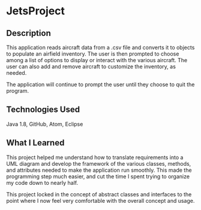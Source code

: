 # JetsProject## DescriptionThis application reads aircraft data from a .csv file and converts it to objects to populate an airfield inventory. The user is then prompted to choose among a list of options to display or interact with the various aircraft. The user can also add and remove aircraft to customize the inventory, as needed.The application will continue to prompt the user until they choose to quit the program.## Technologies UsedJava 1.8, GitHub, Atom, Eclipse## What I LearnedThis project helped me understand how to translate requirements into a UML diagram and develop the framework of the various classes, methods, and attributes needed to make the application run smoothly. This made the programming step much easier, and cut the time I spent trying to organize my code down to nearly half. This project locked in the concept of abstract classes and interfaces to the point where I now feel very comfortable with the overall concept and usage. 